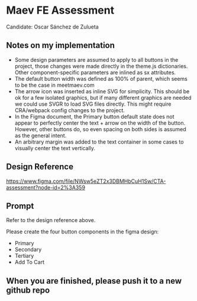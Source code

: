 # Maev FE Assessment

Candidate: Oscar Sánchez de Zulueta

## Notes on my implementation

- Some design parameters are assumed to apply to all buttons in the project, those changes were made directly in the theme.js dictionaries. Other component-specific parameters are inlined as sx attributes.
- The default button width was defined as 100% of parent, which seems to be the case in meetmaev.com
- The arrow icon was inserted as inline SVG for simplicity. This should be ok for a few isolated graphics, but if many different graphics are needed we could use SVGR to load SVG files directly. This might require CRA/webpack config changes to the project.
- In the Figma document, the Primary button default state does not appear to perfectly center the text + arrow on the width of the button. However, other buttons do, so even spacing on both sides is assumed as the general intent.
- An arbitrary margin was added to the text container in some cases to visually center the text vertically.

## Design Reference

https://www.figma.com/file/NWsw5eZT2x3DBMHbCuH1Sw/CTA-assessment?node-id=2%3A359

## Prompt

Refer to the design reference above.

Please create the four button components in the figma design:

- Primary
- Secondary
- Tertiary
- Add To Cart

## When you are finished, please push it to a new github repo
